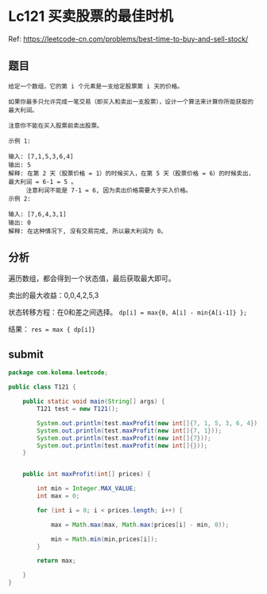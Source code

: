 # Lc121 买卖股票的最佳时机

Ref: https://leetcode-cn.com/problems/best-time-to-buy-and-sell-stock/

## 题目

```
给定一个数组，它的第 i 个元素是一支给定股票第 i 天的价格。

如果你最多只允许完成一笔交易（即买入和卖出一支股票），设计一个算法来计算你所能获取的最大利润。

注意你不能在买入股票前卖出股票。

示例 1:

输入: [7,1,5,3,6,4]
输出: 5
解释: 在第 2 天（股票价格 = 1）的时候买入，在第 5 天（股票价格 = 6）的时候卖出，最大利润 = 6-1 = 5 。
     注意利润不能是 7-1 = 6, 因为卖出价格需要大于买入价格。
示例 2:

输入: [7,6,4,3,1]
输出: 0
解释: 在这种情况下, 没有交易完成, 所以最大利润为 0。
```

## 分析

遍历数组，都会得到一个状态值，最后获取最大即可。

卖出的最大收益：0,0,4,2,5,3

状态转移方程：在0和差之间选择。
`dp[i] = max{0, A[i] - min{A[i-1]} };`

结果：
`res = max { dp[i]}`

## submit

```java
package com.kolema.leetcode;

public class T121 {

    public static void main(String[] args) {
        T121 test = new T121();

        System.out.println(test.maxProfit(new int[]{7, 1, 5, 3, 6, 4}));
        System.out.println(test.maxProfit(new int[]{7, 1}));
        System.out.println(test.maxProfit(new int[]{7}));
        System.out.println(test.maxProfit(new int[]{}));
    }


    public int maxProfit(int[] prices) {

        int min = Integer.MAX_VALUE;
        int max = 0;

        for (int i = 0; i < prices.length; i++) {

            max = Math.max(max, Math.max(prices[i] - min, 0));

            min = Math.min(min,prices[i]);
        }

        return max;

    }
}
```

